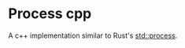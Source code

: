 # Process cpp

A c++ implementation similar to Rust's [std::process](https://doc.rust-lang.org/std/process/index.html).
